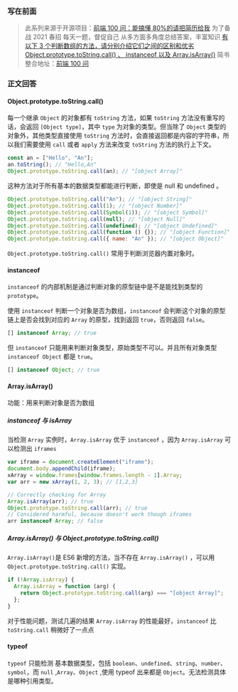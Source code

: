 <!--
 * @Author: wuhaoyuan
 * @Date: 2022-07-06 09:22:29
 * @LastEditTime: 2022-07-06 09:28:54
 * @LastEditors: wuhaoyuan
 * @Description: 
 * @FilePath: /blog/前端100问/【前端100问】Q22：有以下-3-个判断数组的方法，请分别介绍它们之间的区别和优劣-Object-prototype-toString-c.md
-->
### 写在前面

> 此系列来源于开源项目：[前端 100 问：能搞懂 80%的请把简历给我](https://github.com/yygmind/blog/issues/43)
> 为了备战 2021 春招
> 每天一题，督促自己
> 从多方面多角度总结答案，丰富知识
> [有以下 3 个判断数组的方法，请分别介绍它们之间的区别和优劣 Object.prototype.toString.call() 、 instanceof 以及 Array.isArray()](hhttps://github.com/Advanced-Frontend/Daily-Interview-Question/issues/23)
> 简书整合地址：[前端 100 问](https://www.jianshu.com/c/70e2e00df1b0)

### 正文回答

#### Object.prototype.toString.call()

每一个继承 `Object` 的对象都有 `toString` 方法，如果 `toString` 方法没有重写的话，会返回 `[Object type]`，其中 `type` 为对象的类型。但当除了 `Object` 类型的对象外，其他类型直接使用 `toString` 方法时，会直接返回都是内容的字符串，所以我们需要使用 `call` 或者 `apply` 方法来改变 `toString` 方法的执行上下文。

```js
const an = ["Hello", "An"];
an.toString(); // "Hello,An"
Object.prototype.toString.call(an); // "[object Array]"
```

这种方法对于所有基本的数据类型都能进行判断，即使是 null 和 undefined 。

```js
Object.prototype.toString.call("An"); // "[object String]"
Object.prototype.toString.call(1); // "[object Number]"
Object.prototype.toString.call(Symbol(1)); // "[object Symbol]"
Object.prototype.toString.call(null); // "[object Null]"
Object.prototype.toString.call(undefined); // "[object Undefined]"
Object.prototype.toString.call(function () {}); // "[object Function]"
Object.prototype.toString.call({ name: "An" }); // "[object Object]"
```

`Object.prototype.toString.call()` 常用于判断浏览器内置对象时。

#### instanceof

`instanceof` 的内部机制是通过判断对象的原型链中是不是能找到类型的 `prototype`。

使用 `instanceof` 判断一个对象是否为数组，`instanceof` 会判断这个对象的原型链上是否会找到对应的 `Array` 的原型，找到返回 `true`，否则返回 `false`。

```js
[] instanceof Array; // true
```

但 `instanceof` 只能用来判断对象类型，原始类型不可以。并且所有对象类型 `instanceof Object` 都是 `true`。

```js
[] instanceof Object; // true
```

#### Array.isArray()

功能：用来判断对象是否为数组

##### instanceof 与 isArray

当检测 `Array` 实例时，`Array.isArray` 优于 `instanceof` ，因为 `Array.isArray` 可以检测出 `iframes`

```js
var iframe = document.createElement("iframe");
document.body.appendChild(iframe);
xArray = window.frames[window.frames.length - 1].Array;
var arr = new xArray(1, 2, 3); // [1,2,3]

// Correctly checking for Array
Array.isArray(arr); // true
Object.prototype.toString.call(arr); // true
// Considered harmful, because doesn't work though iframes
arr instanceof Array; // false
```

##### Array.isArray() 与 Object.prototype.toString.call()

`Array.isArray()`是 ES6 新增的方法，当不存在 `Array.isArray()` ，可以用 `Object.prototype.toString.call()` 实现。

```js
if (!Array.isArray) {
  Array.isArray = function (arg) {
    return Object.prototype.toString.call(arg) === "[object Array]";
  };
}
```

对于性能问题，测试几遍的结果 `Array.isArray` 的性能最好，`instanceof` 比 `toString.call` 稍微好了一点点

#### typeof

`typeof` 只能检测 基本数据类型，包括 `boolean`、`undefined`、`string`、`number`、`symbol`，而 `null` ,`Array`、`Object` ,使用 typeof 出来都是 `Object`。无法检测具体是哪种引用类型。

